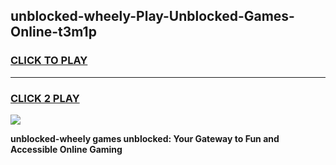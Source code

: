 
## unblocked-wheely-Play-Unblocked-Games-Online-t3m1p
<h3>
<a href="https://premium76.site?title=unblocked-wheely&ref=25A">CLICK TO PLAY</a></h3>
<hr>

<h3>
<a href="https://premium76.site?title=unblocked-wheely&ref=25A">CLICK 2 PLAY</a>
  
</h3>

<a href="https://premium76.site?title=unblocked-wheely&ref=25A"><img src="https://clearcache.store/games.png"></a>


**unblocked-wheely games unblocked: Your Gateway to Fun and Accessible Online Gaming**
